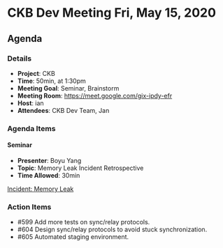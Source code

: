 # CKB Dev Meeting Fri, May 15, 2020

## Agenda

### Details

* **Project**: CKB
* **Time**: 50min, at 1:30pm
* **Meeting Goal**: Seminar, Brainstorm
* **Meeting Room**: https://meet.google.com/gix-ipdy-efr
* **Host**: ian
* **Attendees**: CKB Dev Team, Jan

### Agenda Items

#### Seminar

* **Presenter**: Boyu Yang
* **Topic**: Memory Leak Incident Retrospective
* **Time Allowed**: 30min

[Incident: Memory Leak](../../retrospectives/2020/20200517-incident-memory-leak.md)

### Action Items

* #599 Add more tests on sync/relay protocols.
* #604 Design sync/relay protocols to avoid stuck synchronization.
* #605 Automated staging environment.

